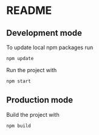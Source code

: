 # README

## Development mode
To update local npm packages run
```bash
npm update
```

Run the project with
```bash
npm start
```

## Production mode
Build the project with
```bash
npm build
```
